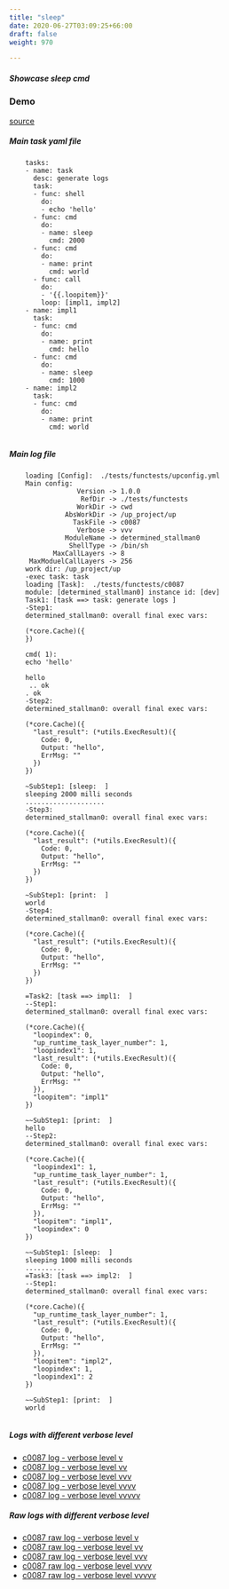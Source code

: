 ```yaml
---
title: "sleep"
date: 2020-06-27T03:09:25+66:00
draft: false
weight: 970

---
```


##### Showcase sleep cmd


### Demo








[source](https://github.com/upcmd/up/blob/master/tests/functests/c0087.yml)

##### Main task yaml file
```
    tasks:
    - name: task
      desc: generate logs
      task:
      - func: shell
        do:
        - echo 'hello'
      - func: cmd
        do:
        - name: sleep
          cmd: 2000
      - func: cmd
        do:
        - name: print
          cmd: world
      - func: call
        do:
        - '{{.loopitem}}'
        loop: [impl1, impl2]
    - name: impl1
      task:
      - func: cmd
        do:
        - name: print
          cmd: hello
      - func: cmd
        do:
        - name: sleep
          cmd: 1000
    - name: impl2
      task:
      - func: cmd
        do:
        - name: print
          cmd: world
    
```
##### Main log file
```
    loading [Config]:  ./tests/functests/upconfig.yml
    Main config:
                 Version -> 1.0.0
                  RefDir -> ./tests/functests
                 WorkDir -> cwd
              AbsWorkDir -> /up_project/up
                TaskFile -> c0087
                 Verbose -> vvv
              ModuleName -> determined_stallman0
               ShellType -> /bin/sh
           MaxCallLayers -> 8
     MaxModuelCallLayers -> 256
    work dir: /up_project/up
    -exec task: task
    loading [Task]:  ./tests/functests/c0087
    module: [determined_stallman0] instance id: [dev]
    Task1: [task ==> task: generate logs ]
    -Step1:
    determined_stallman0: overall final exec vars:
    
    (*core.Cache)({
    })
    
    cmd( 1):
    echo 'hello'
    
    hello
     .. ok
    . ok
    -Step2:
    determined_stallman0: overall final exec vars:
    
    (*core.Cache)({
      "last_result": (*utils.ExecResult)({
        Code: 0,
        Output: "hello",
        ErrMsg: ""
      })
    })
    
    ~SubStep1: [sleep:  ]
    sleeping 2000 milli seconds
    ....................
    -Step3:
    determined_stallman0: overall final exec vars:
    
    (*core.Cache)({
      "last_result": (*utils.ExecResult)({
        Code: 0,
        Output: "hello",
        ErrMsg: ""
      })
    })
    
    ~SubStep1: [print:  ]
    world
    -Step4:
    determined_stallman0: overall final exec vars:
    
    (*core.Cache)({
      "last_result": (*utils.ExecResult)({
        Code: 0,
        Output: "hello",
        ErrMsg: ""
      })
    })
    
    =Task2: [task ==> impl1:  ]
    --Step1:
    determined_stallman0: overall final exec vars:
    
    (*core.Cache)({
      "loopindex": 0,
      "up_runtime_task_layer_number": 1,
      "loopindex1": 1,
      "last_result": (*utils.ExecResult)({
        Code: 0,
        Output: "hello",
        ErrMsg: ""
      }),
      "loopitem": "impl1"
    })
    
    ~~SubStep1: [print:  ]
    hello
    --Step2:
    determined_stallman0: overall final exec vars:
    
    (*core.Cache)({
      "loopindex1": 1,
      "up_runtime_task_layer_number": 1,
      "last_result": (*utils.ExecResult)({
        Code: 0,
        Output: "hello",
        ErrMsg: ""
      }),
      "loopitem": "impl1",
      "loopindex": 0
    })
    
    ~~SubStep1: [sleep:  ]
    sleeping 1000 milli seconds
    ..........
    =Task3: [task ==> impl2:  ]
    --Step1:
    determined_stallman0: overall final exec vars:
    
    (*core.Cache)({
      "up_runtime_task_layer_number": 1,
      "last_result": (*utils.ExecResult)({
        Code: 0,
        Output: "hello",
        ErrMsg: ""
      }),
      "loopitem": "impl2",
      "loopindex": 1,
      "loopindex1": 2
    })
    
    ~~SubStep1: [print:  ]
    world
    
```


##### Logs with different verbose level
* [c0087 log - verbose level v](../../logs/c0087_v)
* [c0087 log - verbose level vv](../../logs/c0087_vv)
* [c0087 log - verbose level vvv](../../logs/c0087_vvvv)
* [c0087 log - verbose level vvvv](../../logs/c0087_vvvv)
* [c0087 log - verbose level vvvvv](../../logs/c0087_vvvvv)

##### Raw logs with different verbose level
* [c0087 raw log - verbose level v](../../reflogs/c0087_v.log)
* [c0087 raw log - verbose level vv](../../reflogs/c0087_vv.log)
* [c0087 raw log - verbose level vvv](../../reflogs/c0087_vvv.log)
* [c0087 raw log - verbose level vvvv](../../reflogs/c0087_vvvv.log)
* [c0087 raw log - verbose level vvvvv](../../reflogs/c0087_vvvvv.log)







